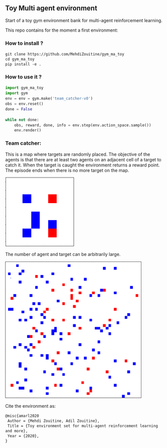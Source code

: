 ## Toy Multi agent environment

Start of a toy gym environment bank for multi-agent reinforcement learning.

This repo contains for the moment a first environment:

### How to install ?
```
git clone https://github.com/MehdiZouitine/gym_ma_toy
cd gym_ma_toy
pip install -e .
```


### How to use it ?

```python
import gym_ma_toy
import gym
env = env = gym.make('team_catcher-v0')
obs = env.reset()
done = False

while not done:
    obs, reward, done, info = env.step(env.action_space.sample())
    env.render()
```

### Team catcher:

This is a map where targets are randomly placed.
The objective of the agents is that there are at least two agents on an adjacent cell of a target to catch it.
When the target is caught the environment returns a reward point.
The episode ends when there is no more target on the map.



![Alt Text](team_catcher_gif.gif)


The number of agent and target can be arbitrarily large.


![Alt Text](team_catcher_gif_big.gif)



Cite the environment as:
```
@misc{amarl2020
 Author = {Mehdi Zouitine, Adil Zouitine},
 Title = {Toy environment set for multi-agent reinforcement learning and more},
 Year = {2020},
}
```
